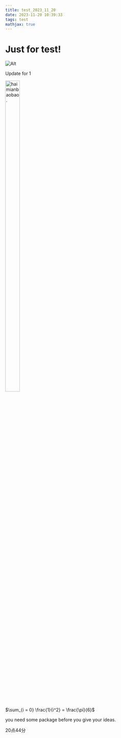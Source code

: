 ```yaml
---
title: test_2023_11_20
date: 2023-11-20 10:39:33
tags: test
mathjax: true
---
```


# Just for test!
![Alt](https://picx.zhimg.com/80/v2-db2317fdc1bed5922fa3563fccbaaf23_1440w.png)

Update for 1

<img src="https://picx.zhimg.com/80/v2-db2317fdc1bed5922fa3563fccbaaf23_1440w.png" width="30%" height="50%" title="haimianbaobao." alt="haimianbaobao."/>



$\sum_{i = 0} \frac{1}{i^2} = \frac{\pi}{6}$

you need some package before you give your ideas.

20点44分 